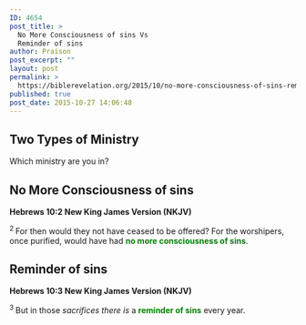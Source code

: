```yaml
---
ID: 4654
post_title: >
  No More Consciousness of sins Vs
  Reminder of sins
author: Praison
post_excerpt: ""
layout: post
permalink: >
  https://biblerevelation.org/2015/10/no-more-consciousness-of-sins-reminder-of-sins/
published: true
post_date: 2015-10-27 14:06:48
---
```

<h2><strong>Two Types of Ministry</strong></h2>
Which ministry are you in?
<h2><strong>No More Consciousness of sins</strong></h2>
<strong><span class="passage-display-bcv">Hebrews 10:2
</span><span class="passage-display-version">New King James Version (NKJV)</span></strong>

<span id="en-NKJV-30136" class="text Heb-10-2"><sup class="versenum">2 </sup>For then would they not have ceased to be offered? For the worshipers, once purified, would have had <span style="color: #008000;"><strong>no more consciousness of sins</strong></span>.</span>
<h2><strong>Reminder of sins</strong></h2>
<strong><span class="passage-display-bcv">Hebrews 10:3
</span><span class="passage-display-version">New King James Version (NKJV)</span></strong>

<span id="en-NKJV-30137" class="text Heb-10-3"><sup class="versenum">3 </sup>But in those <i>sacrifices there is</i> a <span style="color: #008000;"><strong>reminder of sins</strong></span> every year.</span>

&nbsp;